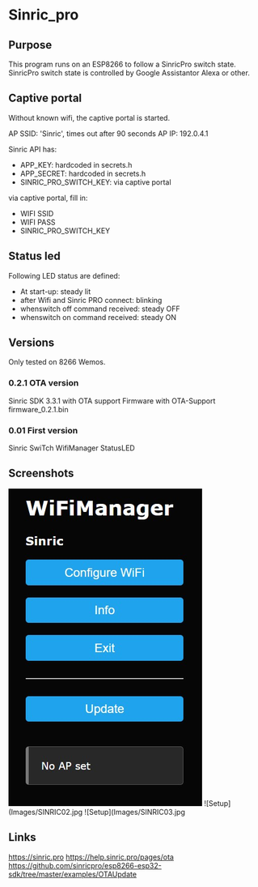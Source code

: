 # Sinric_pro
## Purpose 
This program runs on an ESP8266 to follow a SinricPro switch state. SinricPro switch state is controlled by Google Assistantor Alexa or other.

## Captive portal
Without known wifi, the captive portal is started.

AP SSID: 'Sinric', times out after 90 seconds
AP IP: 192.0.4.1

Sinric API has:
- APP_KEY:                  hardcoded in secrets.h
- APP_SECRET:               hardcoded in secrets.h
- SINRIC_PRO_SWITCH_KEY:    via captive portal

via captive portal, fill in:
- WIFI SSID
- WIFI PASS
- SINRIC_PRO_SWITCH_KEY

## Status led

Following LED status are defined:
- At start-up: steady lit
- after Wifi and Sinric PRO connect:    blinking
- whenswitch off command received:      steady OFF
- whenswitch on command received:       steady ON

## Versions
Only tested on 8266 Wemos.

### 0.2.1 OTA version

Sinric SDK 3.3.1 with OTA support
Firmware with OTA-Support
firmware_0.2.1.bin

### 0.01 First version

Sinric SwiTch
WifiManager
StatusLED

## Screenshots

![Setup](Images/SINRIC01.jpg)
![Setup](Images/SINRIC02.jpg
![Setup](Images/SINRIC03.jpg

## Links

https://sinric.pro
https://help.sinric.pro/pages/ota
https://github.com/sinricpro/esp8266-esp32-sdk/tree/master/examples/OTAUpdate
